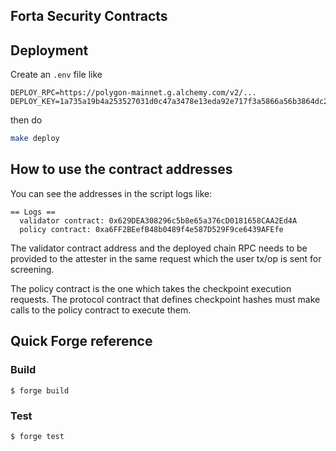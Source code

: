 ## Forta Security Contracts

## Deployment

Create an `.env` file like

```
DEPLOY_RPC=https://polygon-mainnet.g.alchemy.com/v2/...
DEPLOY_KEY=1a735a19b4a253527031d0c47a3478e13eda92e717f3a5866a56b3864dc29e7b
```

then do

```sh
make deploy
```

## How to use the contract addresses

You can see the addresses in the script logs like:
```
== Logs ==
  validator contract: 0x629DEA308296c5b8e65a376cD0181658CAA2Ed4A
  policy contract: 0xa6FF2BEefB48b0489f4e587D529F9ce6439AFEfe
```

The validator contract address and the deployed chain RPC needs to be provided to the attester in the same request which the user tx/op is sent for screening.

The policy contract is the one which takes the checkpoint execution requests. The protocol contract that defines checkpoint hashes must make calls to the policy contract to execute them.

## Quick Forge reference

### Build

```shell
$ forge build
```

### Test

```shell
$ forge test
```
